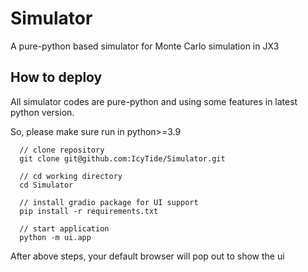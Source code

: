 # Simulator

A pure-python based simulator for Monte Carlo simulation in JX3

## How to deploy

All simulator codes are pure-python and using some features in latest python version.

So, please make sure run in python>=3.9

```
  // clone repository
  git clone git@github.com:IcyTide/Simulator.git

  // cd working directory
  cd Simulator

  // install gradio package for UI support
  pip install -r requirements.txt

  // start application
  python -m ui.app
```

After above steps, your default browser will pop out to show the ui
